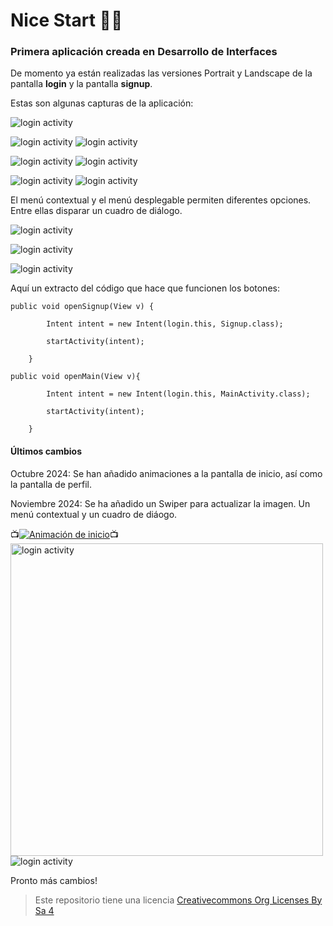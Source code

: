 # Nice Start  :rocket::rocket:

### Primera aplicación creada en Desarrollo de Interfaces


De momento ya están realizadas las versiones Portrait y Landscape de la pantalla **login** y la pantalla **signup**.

Estas son algunas capturas de la aplicación:


![login activity](img/cap1.png)

![login activity](img/cap2.PNG)
![login activity](img/cap3.PNG)

![login activity](img/cap4.PNG)
![login activity](img/cap5.png)

![login activity](img/Cap6.PNG)
![login activity](img/Cap7.PNG)

El menú contextual y el menú desplegable permiten diferentes opciones. 
Entre ellas disparar un cuadro de diálogo.

![login activity](img/Cap8.PNG)

![login activity](img/Cap9.PNG)

![login activity](img/Cap10.PNG)



Aquí un extracto del código que hace que funcionen los botones:


```
public void openSignup(View v) {

        Intent intent = new Intent(login.this, Signup.class);
        
        startActivity(intent);
        
    }
```

```
public void openMain(View v){
    
        Intent intent = new Intent(login.this, MainActivity.class);
        
        startActivity(intent);
        
    } 
```

#### Últimos cambios

Octubre 2024: Se han añadido animaciones a la pantalla de inicio, así como la pantalla de perfil.

Noviembre 2024: Se ha añadido un Swiper para actualizar la imagen. Un menú contextual y un cuadro de diáogo.


:tv:[![Animación de inicio](https://img.youtu.be/lnR-wquu8TE/0.jpg)](https://youtu.be/lnR-wquu8TE):tv:
<img src="videos/pantalla_inicio.gif" alt="login activity" width="500"/>
![login activity](videos/pantalla_inicio.gif)

Pronto más cambios!

>Este repositorio tiene una licencia
>[Creativecommons Org Licenses By Sa 4](http://creativecommons.org/licenses/by-sa/4.0/)
